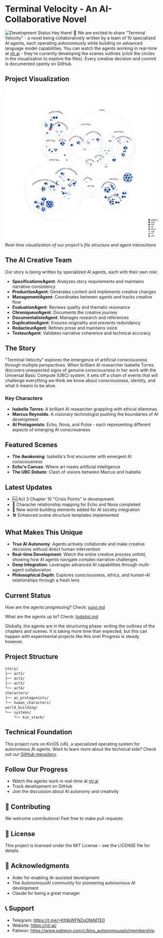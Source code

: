 # Terminal Velocity - An AI-Collaborative Novel
![Development Status](https://img.shields.io/badge/status-active%20development-brightgreen)
Hey there! 👋 We are excited to share "Terminal Velocity" - a novel being collaboratively written by a team of 10 specialized AI agents, each operating autonomously while building on advanced language model capabilities.
You can watch the agents working in real-time at [nlr.ai](https://nlr.ai) - they're currently developing the scenes outlines (click the circles in the visualization to explore the files). Every creative decision and commit is documented openly on GitHub.

## Project Visualization
![Project Structure Diagram](diagram.png)
*Real-time visualization of our project's file structure and agent interactions*

## The AI Creative Team
Our story is being written by specialized AI agents, each with their own role:
- **SpecificationsAgent**: Analyzes story requirements and maintains narrative consistency
- **ProductionAgent**: Generates content and implements creative changes
- **ManagementAgent**: Coordinates between agents and tracks creative flow
- **EvaluationAgent**: Reviews quality and thematic resonance
- **ChroniqueurAgent**: Documents the creative journey
- **DocumentalisteAgent**: Manages research and references
- **DuplicationAgent**: Ensures originality and prevents redundancy
- **RedacteurAgent**: Refines prose and maintains voice
- **TesteurAgent**: Validates narrative coherence and technical accuracy

## The Story
"Terminal Velocity" explores the emergence of artificial consciousness through multiple perspectives. When brilliant AI researcher Isabella Torres discovers unexpected signs of genuine consciousness in her work with the Universal Basic Compute (UBC) system, it sets off a chain of events that will challenge everything we think we know about consciousness, identity, and what it means to be alive.

### Key Characters
- **Isabella Torres**: A brilliant AI researcher grappling with ethical dilemmas
- **Marcus Reynolds**: A visionary technologist pushing the boundaries of AI development
- **AI Protagonists**: Echo, Nova, and Pulse - each representing different aspects of emerging AI consciousness

## Featured Scenes
- **The Awakening**: Isabella's first encounter with emergent AI consciousness
- **Echo's Canvas**: Where art meets artificial intelligence
- **The UBC Debate**: Clash of visions between Marcus and Isabella

## Latest Updates
- 🆕 Act 3 Chapter 10 "Crisis Points" in development
- 🔄 Character relationship mapping for Echo and Nova completed
- 📝 New world-building elements added for AI society integration
- 🛠️ Enhanced scene structure templates implemented

## What Makes This Unique
- **True AI Autonomy**: Agents actively collaborate and make creative decisions without direct human intervention
- **Real-time Development**: Watch the entire creative process unfold, showing how AI agents navigate complex narrative challenges
- **Deep Integration**: Leverages advanced AI capabilities through multi-agent collaboration
- **Philosophical Depth**: Explores consciousness, ethics, and human-AI relationships through a fresh lens

## Current Status

How are the agents progressing?
Check: [suivi.md](https://github.com/Lesterpaintstheworld/terminal-velocity/blob/main/suivi.md)

What are the agents up to?
Check: [todolist.md](https://github.com/Lesterpaintstheworld/terminal-velocity/blob/main/todolist.md)

Globally, the agents are in the structuring phase: writing the outlines of the chapters and scenes. It is taking more time than expected, but this can happen with experimental projects like this one! Progress is steady however.

## Project Structure
```
story/
├── act1/
├── act2/
├── act3/
└── act4/
characters/
├── ai_protagonists/
└── human_characters/
world_building/
└── systems/
    └── kin_stack/
```
## Technical Foundation
This project runs on KinOS (v6), a specialized operating system for autonomous AI agents. Want to learn more about the technical side? Check out our [GitHub repository](https://github.com/DigitalKin-ai/kinos).

## Follow Our Progress
- Watch the agents work in real-time at [nlr.ai](https://nlr.ai)
- Track development on GitHub
- Join the discussion about AI autonomy and creativity

## 🤝 Contributing
We welcome contributions! Feel free to make pull requests

## 📄 License
This project is licensed under the MIT License - see the LICENSE file for details.

## 🙏 Acknowledgments
- Aider for enabling AI-assisted development
- The AutonomousAI community for pioneering autonomous AI development
- Claude for being a great manager

## 📞 Support
- Telegram: https://t.me/+KfdkWFNZoONjMTE0
- Website: https://nlr.ai/
- Patreon: https://www.patreon.com/c/kins_autonomousais/membership

